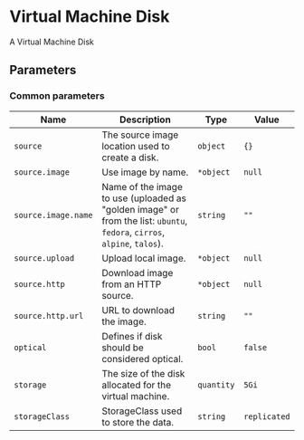 # Virtual Machine Disk

A Virtual Machine Disk

## Parameters

### Common parameters

| Name                | Description                                                                                                              | Type       | Value        |
| ------------------- | ------------------------------------------------------------------------------------------------------------------------ | ---------- | ------------ |
| `source`            | The source image location used to create a disk.                                                                         | `object`   | `{}`         |
| `source.image`      | Use image by name.                                                                                                       | `*object`  | `null`       |
| `source.image.name` | Name of the image to use (uploaded as "golden image" or from the list: `ubuntu`, `fedora`, `cirros`, `alpine`, `talos`). | `string`   | `""`         |
| `source.upload`     | Upload local image.                                                                                                      | `*object`  | `null`       |
| `source.http`       | Download image from an HTTP source.                                                                                      | `*object`  | `null`       |
| `source.http.url`   | URL to download the image.                                                                                               | `string`   | `""`         |
| `optical`           | Defines if disk should be considered optical.                                                                            | `bool`     | `false`      |
| `storage`           | The size of the disk allocated for the virtual machine.                                                                  | `quantity` | `5Gi`        |
| `storageClass`      | StorageClass used to store the data.                                                                                     | `string`   | `replicated` |

